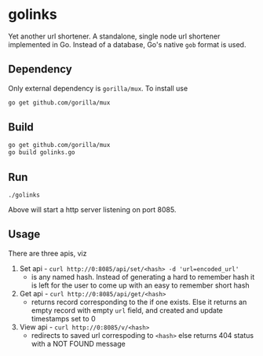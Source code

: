 # golinks
Yet another url shortener. A standalone, single node url shortener implemented 
in Go. Instead of a database, Go's native `gob` format is used. 

## Dependency
Only external dependency is `gorilla/mux`. To install use 
```bash
go get github.com/gorilla/mux
```

## Build

```bash
go get github.com/gorilla/mux
go build golinks.go

```


## Run

`./golinks`

Above will start a http server listening on port 8085.

## Usage

There are three apis, viz

   1. Set api - `curl http://0:8085/api/set/<hash> -d 'url=encoded_url'`
      - <hash> is any named hash. Instead of generating a hard to remember
      hash it is left for the user to come up with an easy to remember short
      hash
   2. Get api - `curl http://0:8085/api/get/<hash>`
      - returns record corresponding to the <hash> if one exists. Else it
        returns an empty record with empty `url` field, and created and update
        timestamps set to 0
   3. View api - `curl http://0:8085/v/<hash>`
       - redirects to saved url correspoding to `<hash>` else returns 404
         status with a NOT FOUND message
